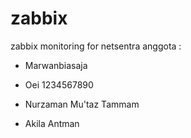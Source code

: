 # zabbix
zabbix monitoring for netsentra
anggota :
- Marwanbiasaja

- Oei 1234567890

- Nurzaman Mu'taz Tammam


- Akila Antman
